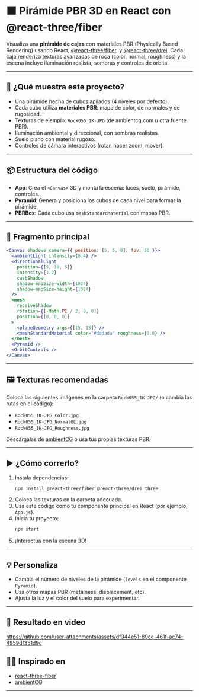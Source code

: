 # 🟫 Pirámide PBR 3D en React con @react-three/fiber

Visualiza una **pirámide de cajas** con materiales PBR (Physically Based Rendering) usando React, [@react-three/fiber](https://docs.pmnd.rs/react-three-fiber/), y [@react-three/drei](https://docs.pmnd.rs/react-three-drei/). Cada caja renderiza texturas avanzadas de roca (color, normal, roughness) y la escena incluye iluminación realista, sombras y controles de órbita.

---

## 🚀 ¿Qué muestra este proyecto?

- Una pirámide hecha de cubos apilados (4 niveles por defecto).
- Cada cubo utiliza **materiales PBR**: mapa de color, de normales y de rugosidad.
- Texturas de ejemplo: `Rock055_1K-JPG` (de ambientcg.com u otra fuente PBR).
- Iluminación ambiental y direccional, con sombras realistas.
- Suelo plano con material rugoso.
- Controles de cámara interactivos (rotar, hacer zoom, mover).

---

## 📦 Estructura del código

- **App**: Crea el `<Canvas>` 3D y monta la escena: luces, suelo, pirámide, controles.
- **Pyramid**: Genera y posiciona los cubos de cada nivel para formar la pirámide.
- **PBRBox**: Cada cubo usa `meshStandardMaterial` con mapas PBR.

---

## 🧩 Fragmento principal

```jsx
<Canvas shadows camera={{ position: [5, 5, 8], fov: 50 }}>
  <ambientLight intensity={0.4} />
  <directionalLight
    position={[5, 10, 5]}
    intensity={1.2}
    castShadow
    shadow-mapSize-width={1024}
    shadow-mapSize-height={1024}
  />
  <mesh
    receiveShadow
    rotation={[-Math.PI / 2, 0, 0]}
    position={[0, 0, 0]}
  >
    <planeGeometry args={[15, 15]} />
    <meshStandardMaterial color="#dadada" roughness={0.8} />
  </mesh>
  <Pyramid />
  <OrbitControls />
</Canvas>
```

---

## 🖼️ Texturas recomendadas

Coloca las siguientes imágenes en la carpeta `Rock055_1K-JPG/` (o cambia las rutas en el código):

- `Rock055_1K-JPG_Color.jpg`
- `Rock055_1K-JPG_NormalGL.jpg`
- `Rock055_1K-JPG_Roughness.jpg`

Descárgalas de [ambientCG](https://ambientcg.com/view?id=Rock055) o usa tus propias texturas PBR.

---

## ▶️ ¿Cómo correrlo?

1. Instala dependencias:
   ```bash
   npm install @react-three/fiber @react-three/drei three
   ```
2. Coloca las texturas en la carpeta adecuada.
3. Usa este código como tu componente principal en React (por ejemplo, `App.js`).
4. Inicia tu proyecto:
   ```bash
   npm start
   ```
5. ¡Interactúa con la escena 3D!

---

## 💡 Personaliza

- Cambia el número de niveles de la pirámide (`levels` en el componente `Pyramid`).
- Usa otros mapas PBR (metalness, displacement, etc).
- Ajusta la luz y el color del suelo para experimentar.

---
## 🧩 Resultado en video


https://github.com/user-attachments/assets/df344e51-89ce-461f-ac74-4959df351d9c



## 👨‍💻 Inspirado en

- [react-three-fiber](https://docs.pmnd.rs/react-three-fiber/)
- [ambientCG](https://ambientcg.com/)

---

